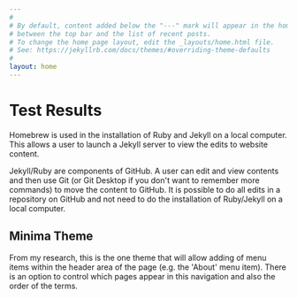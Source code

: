```yaml
---
#
# By default, content added below the "---" mark will appear in the home page
# between the top bar and the list of recent posts.
# To change the home page layout, edit the _layouts/home.html file.
# See: https://jekyllrb.com/docs/themes/#overriding-theme-defaults
#
layout: home
---
```

# Test Results

Homebrew is used in the installation of Ruby and Jekyll on a local computer.  This allows a user to launch a Jekyll server to view the edits to website content.

Jekyll/Ruby are components of GitHub.  A user can edit and view contents and then use Git (or Git Desktop if you don't want to remember more commands) to move the content to GitHub.  It is possible to do all edits in a repository on GitHub and not need to do the installation of Ruby/Jekyll on a local computer.

## Minima Theme
From my research, this is the one theme that will allow adding of menu items within the header area of the page (e.g. the 'About' menu item).  There is an option to control which pages appear in this navigation and also the order of the terms.
